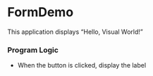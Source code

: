 # FormDemo

This application displays “Hello, Visual World!”

### Program Logic

- When the button is clicked, display the label
